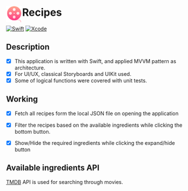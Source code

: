 <div>
  <img align="left" width="44" height="44" src="https://github.com/erencelik/movie-lib-ios/blob/main/favicon.ico" alt="Movie Lib iOS Application App Icon">
  <h1>Recipes</h1>
</div>

[![Swift](https://img.shields.io/badge/Swift-5-orange)](https://swift.org)
[![Xcode](https://img.shields.io/badge/Xcode-12.5.1-blue)](https://developer.apple.com/xcode)


## Description
- [x] This application is written with Swift, and applied MVVM pattern as architecture.
- [x] For UI/UX, classical Storyboards and UIKit used.
- [x] Some of logical functions were covered with unit tests.

## Working
- [x] Fetch all recipes form the local JSON file on opening the application
- [x] Filter the recipes based on the available ingredients while clicking the bottom button.  
- [x] Show/Hide the required ingredients while clicking the expand/hide button 


## Available ingredients API
[TMDB](https://run.mocky.io/v3/45a5a07f-e981-4918-9c31-090b121d6c5f) API is used for searching through movies.

